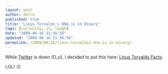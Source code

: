 ```yaml
---
layout: post
author: detro
published: true
title: "Linus Torvalds's DNA is in Binary"
tags: [curiosity, it, laugh]
date: "2009-06-16 21:36:56"
updated: "2009-06-16 21:36:56"
permalink: /2009/06/16/linus-torvaldss-dna-is-in-binary/
---
```


While <a href="http://twitter.com">Twitter</a> is down (O_o), I decided to put this here: <a href="http://linustorvaldsfacts.com/english.html">Linus Torvalds Facts</a>.

LOL! :D

